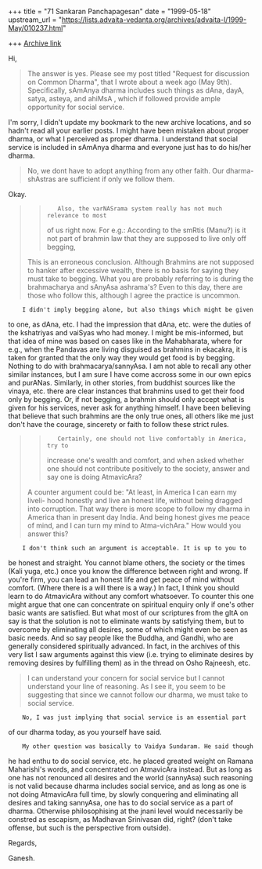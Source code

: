+++
title = "71 Sankaran Panchapagesan"
date = "1999-05-18"
upstream_url = "https://lists.advaita-vedanta.org/archives/advaita-l/1999-May/010237.html"

+++
[Archive link](https://lists.advaita-vedanta.org/archives/advaita-l/1999-May/010237.html)

Hi,

>   The answer is yes. Please see my post titled "Request for discussion
>   on Common Dharma", that I wrote about a week ago (May 9th). Specifically,
>   sAmAnya dharma includes such things as dAna, dayA, satya, asteya, and
>   ahiMsA , which if followed provide ample opportunity for social service.

 I'm sorry, I didn't update my bookmark to the new archive locations,
and so hadn't read all your earlier posts.
        I might have been mistaken about proper dharma, or what I
perceived as proper dharma. I understand that social service is included
in sAmAnya dharma and everyone just has to do his/her dharma.


>  No, we dont have to adopt anything from any other faith. Our dharma-
>  shAstras are sufficient if only we follow them.

Okay.


> >        Also, the varNASrama system really has not much relevance to most
> >of us right now. For e.g.:  According to the smRtis (Manu?) is it not part
> >of brahmin law that they are supposed to live only off begging,
>
>    This is an erroneous conclusion. Although Brahmins are not supposed
>   to hanker after excessive wealth, there is no basis for saying they
>   must take to begging. What you are probably referring to is during the
>   brahmacharya and sAnyAsa ashrama's? Even to this day, there are those
>   who follow this, although I agree the practice is uncommon.


        I didn't imply begging alone, but also things which might be given
to one, as dAna, etc. I had the impression that dAna, etc. were the duties
of the kshatriyas and vaiSyas who had money.
        I might be mis-informed, but that idea of mine was based on cases
like in the Mahabharata, where for e.g., when the Pandavas are living
disguised as brahmins in ekacakra, it is taken for granted that the only
way they would get food is by begging. Nothing to do with
brahmacarya/sannyAsa. I am not able to recall any other similar instances,
but I am sure I have come accross some in our own epics and purANas.
Similarly, in other stories, from buddhist sources like the vinaya, etc.
there are clear instances that brahmins used to get their food only by
begging.
        Or, if not begging, a brahmin should only accept what is given for
his services, never ask for anything himself. I have been believing that
believe that such brahmins are the only true ones, all others like me just
don't have the courage, sincerety or faith to follow these strict rules.

> >        Certainly, one should not live comfortably in America, try to
> >increase one's wealth and comfort, and when asked whether one should not
> >contribute positively to the society, answer and say one is doing
> >AtmavicAra?
>
>  A counter argument could be: "At least, in America I can earn my liveli-
>  hood honestly and live an honest life, without being dragged into
>  corruption. That way there is more scope to follow my dharma in America
>  than in present day India. And being honest gives me  peace of mind, and
>  I can turn my mind to Atma-vichAra." How would you answer this?


        I don't think such an argument is acceptable. It is up to you to
be honest and straight. You cannot blame others, the society or the times
(Kali yuga, etc.) once you know the difference between right and wrong. If
you're firm, you can lead an honest life and get peace of mind without
comfort. (Where there is a will there is a way.) In fact, I think you
should learn to do AtmavicAra without any comfort whatsoever.
        To counter this one might argue that one can concentrate on
spiritual enquiry only if one's other basic wants are satisfied. But what
most of our scriptures from the gItA on say is that the solution is not to
eliminate wants by satisfying them, but to overcome by eliminating all
desires, some of which might even be seen as basic needs. And so say
people like the Buddha, and Gandhi, who are generally considered
spiritually advanced. In fact, in the archives of this very list I saw
arguments against this view (i.e. trying to eliminate desires by removing
desires by fulfilling them) as in the thread on Osho Rajneesh, etc.


>   I can understand your concern for social service but I cannot
>   understand your line of reasoning. As I see it, you seem to be suggesting
>   that since we cannot follow our dharma, we must take to social service.

        No, I was just implying that social service is an essential part
of our dharma today, as you yourself have said.


        My other question was basically to Vaidya Sundaram. He said though
he had enthu to do social service, etc. he placed greated weight on Ramana
Maharishi's words, and concentrated on AtmavicAra instead. But as long as
one has not renounced all desires and the world (sannyAsa) such reasoning
is not valid because dharma includes social service, and as long as one is
not doing AtmavicAra full time, by slowly conquering and eliminating all
desires and taking sannyAsa, one has to do social service as a part of
dharma. Otherwise philosophising at the jnani level would necessarily be
constred as escapism, as Madhavan Srinivasan did, right? (don't take
offense, but such is the perspective from outside).

Regards,

Ganesh.

